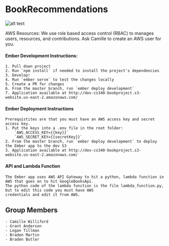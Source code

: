 # BookRecommendations
![alt text](softwareArchitecture)

AWS Resources:
    We use role based access control (RBAC) to manages users, resources, and contributions. Ask Camille to create an AWS user for you.

#### Ember Development Instructions:
    1. Pull down project
    2. Run `npm install` if needed to install the project's dependencies
    3. Develop!
    4. Run `ember serve` to test the changes locally
    5. Create a PR for changes
    6. From the master branch, run `ember deploy development`
    7. Application available at http://dev-cs340-bookproject.s3-website.us-east-2.amazonaws.com/

#### Ember Deployment Instructions
    Prerequistites are that you must have an AWS access key and secret access key.
    1. Put the keys into a .env file in the root folder:
        `AWS_ACCESS_KEY={{key}}`
        `AWS_SECRET_KEY={{secretKey}}`
    2. From the master branch, run `ember deploy development` to deploy the Ember app to the dev S3
    3. Application available at http://dev-cs340-bookproject.s3-website.us-east-2.amazonaws.com/

#### API and Lambda Function
    The Ember app uses AWS API Gateway to hit a python, lambda function in AWS that goes on to hit GoogleBooksApi.
    The python code of the lambda function is the file lambda_function.py, but to edit this code you must have AWS
    credentials and edit it from AWS.

## Group Members
    - Camille Williford
    - Grant Anderson
    - Logan Tillman
    - Braden Martin
    - Braden Butler